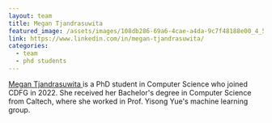 ```yaml
---
layout: team
title: Megan Tjandrasuwita
featured_image: /assets/images/108db286-69a6-4cae-a4da-9c7f48188e00_4_5005_c.jpeg
link: https://www.linkedin.com/in/megan-tjandrasuwita/
categories:
  - team
  - phd students
---
```

[Megan Tjandrasuwita ](https://www.linkedin.com/in/megan-tjandrasuwita/)is a PhD student in Computer Science who joined CDFG in 2022. She received her Bachelor's degree in Computer Science from Caltech, where she worked in Prof. Yisong Yue's machine learning group.